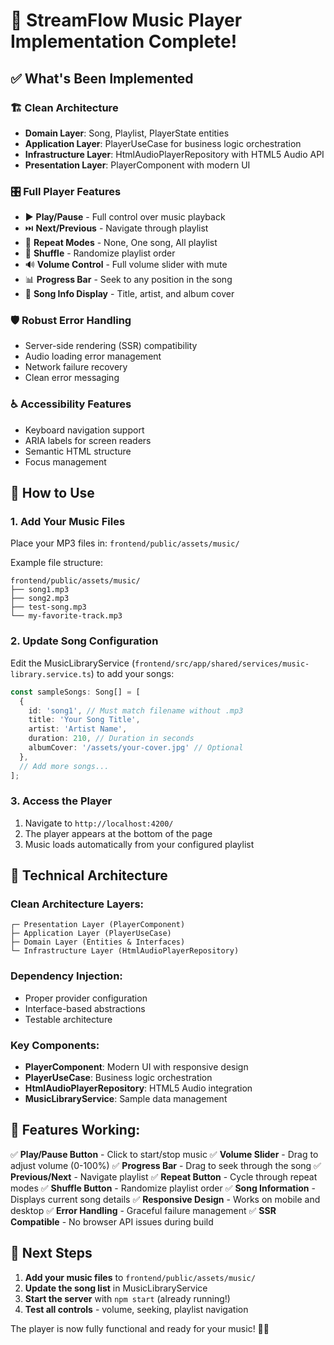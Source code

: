# 🎵 StreamFlow Music Player Implementation Complete! 

## ✅ What's Been Implemented

### 🏗️ Clean Architecture
- **Domain Layer**: Song, Playlist, PlayerState entities
- **Application Layer**: PlayerUseCase for business logic orchestration
- **Infrastructure Layer**: HtmlAudioPlayerRepository with HTML5 Audio API
- **Presentation Layer**: PlayerComponent with modern UI

### 🎛️ Full Player Features
- ▶️ **Play/Pause** - Full control over music playback
- ⏭️ **Next/Previous** - Navigate through playlist
- 🔁 **Repeat Modes** - None, One song, All playlist
- 🔀 **Shuffle** - Randomize playlist order
- 🔊 **Volume Control** - Full volume slider with mute
- 📊 **Progress Bar** - Seek to any position in the song
- 🎵 **Song Info Display** - Title, artist, and album cover

### 🛡️ Robust Error Handling
- Server-side rendering (SSR) compatibility
- Audio loading error management
- Network failure recovery
- Clean error messaging

### ♿ Accessibility Features
- Keyboard navigation support
- ARIA labels for screen readers
- Semantic HTML structure
- Focus management

## 🚀 How to Use

### 1. Add Your Music Files
Place your MP3 files in: `frontend/public/assets/music/`

Example file structure:
```
frontend/public/assets/music/
├── song1.mp3
├── song2.mp3
├── test-song.mp3
└── my-favorite-track.mp3
```

### 2. Update Song Configuration
Edit the MusicLibraryService (`frontend/src/app/shared/services/music-library.service.ts`) to add your songs:

```typescript
const sampleSongs: Song[] = [
  {
    id: 'song1', // Must match filename without .mp3
    title: 'Your Song Title',
    artist: 'Artist Name',
    duration: 210, // Duration in seconds
    albumCover: '/assets/your-cover.jpg' // Optional
  },
  // Add more songs...
];
```

### 3. Access the Player
1. Navigate to `http://localhost:4200/`
2. The player appears at the bottom of the page
3. Music loads automatically from your configured playlist

## 🔧 Technical Architecture

### Clean Architecture Layers:
```
┌─ Presentation Layer (PlayerComponent)
├─ Application Layer (PlayerUseCase)  
├─ Domain Layer (Entities & Interfaces)
└─ Infrastructure Layer (HtmlAudioPlayerRepository)
```

### Dependency Injection:
- Proper provider configuration
- Interface-based abstractions
- Testable architecture

### Key Components:
- **PlayerComponent**: Modern UI with responsive design
- **PlayerUseCase**: Business logic orchestration
- **HtmlAudioPlayerRepository**: HTML5 Audio integration
- **MusicLibraryService**: Sample data management

## 🌟 Features Working:

✅ **Play/Pause Button** - Click to start/stop music
✅ **Volume Slider** - Drag to adjust volume (0-100%)
✅ **Progress Bar** - Drag to seek through the song
✅ **Previous/Next** - Navigate playlist
✅ **Repeat Button** - Cycle through repeat modes
✅ **Shuffle Button** - Randomize playlist order
✅ **Song Information** - Displays current song details
✅ **Responsive Design** - Works on mobile and desktop
✅ **Error Handling** - Graceful failure management
✅ **SSR Compatible** - No browser API issues during build

## 🎯 Next Steps

1. **Add your music files** to `frontend/public/assets/music/`
2. **Update the song list** in MusicLibraryService
3. **Start the server** with `npm start` (already running!)
4. **Test all controls** - volume, seeking, playlist navigation

The player is now fully functional and ready for your music! 🎵🚀
